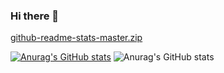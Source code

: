 ### Hi there 👋

<!--
**MuizzuddinRifqi/MuizzuddinRifqi** is a ✨ _special_ ✨ repository because its `README.md` (this file) appears on your GitHub profile.

Here are some ideas to get you started:

- 🔭 I’m currently working on ...
- 🌱 I’m currently learning ...
- 👯 I’m looking to collaborate on ...
- 🤔 I’m looking for help with ...
- 💬 Ask me about ...
- 📫 How to reach me: ...
- 😄 Pronouns: ...
- ⚡ Fun fact: ...
-->


[github-readme-stats-master.zip](https://github.com/MuizzuddinRifqi/MuizzuddinRifqi/files/7797240/github-readme-stats-master.zip)

[![Anurag's GitHub stats](https://github-readme-stats.vercel.app/api?username=MuizzuddinRifqi)](https://github.com/anuraghazra/github-readme-stats)
![Anurag's GitHub stats](https://github-readme-stats.vercel.app/api?username=MuizzuddinRifqi&show_icons=true)
